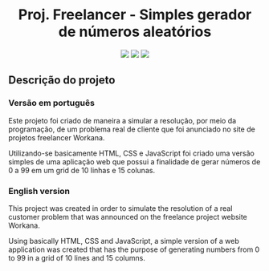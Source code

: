 <h1 align="center"> Proj. Freelancer - Simples gerador de números aleatórios </h1>

<p align="center">
<img src="https://img.shields.io/badge/Version-2.0-green"/>
<img src="https://img.shields.io/badge/Status-finished-green"/>
<img src="https://img.shields.io/badge/Difficulty-beginner--intermediary-blue"/>
</p>

<h2 align="left">Descrição do projeto</h2>
<h3 align="left">Versão em português</h3>
<p text-align="justify">Este projeto foi criado de maneira a simular a resolução, por meio da programação, de um problema real de cliente que foi anunciado no site de projetos freelancer Workana.</p>
<p text-align="justify">Utilizando-se basicamente HTML, CSS e JavaScript foi criado uma versão simples de uma aplicação web que possui a finalidade de gerar números de 0 a 99 em um grid de 10 linhas e 15 colunas.</p>

<h3 align="left">English version</h3>
<p text-align="justify">
This project was created in order to simulate the resolution of a real customer problem that was announced on the freelance project website Workana.</p>
<p text-align="justify">
Using basically HTML, CSS and JavaScript, a simple version of a web application was created that has the purpose of generating numbers from 0 to 99 in a grid of 10 lines and 15 columns.</p>

